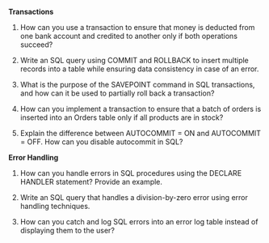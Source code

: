 **Transactions**

1) How can you use a transaction to ensure that money is deducted from one bank account and credited to another only if both operations succeed?

2) Write an SQL query using COMMIT and ROLLBACK to insert multiple records into a table while ensuring data consistency in case of an error.

3) What is the purpose of the SAVEPOINT command in SQL transactions, and how can it be used to partially roll back a transaction?

4) How can you implement a transaction to ensure that a batch of orders is inserted into an Orders table only if all products are in stock?

5) Explain the difference between AUTOCOMMIT = ON and AUTOCOMMIT = OFF. How can you disable autocommit in SQL?

**Error Handling**

1) How can you handle errors in SQL procedures using the DECLARE HANDLER statement? Provide an example.

2) Write an SQL query that handles a division-by-zero error using error handling techniques.

3) How can you catch and log SQL errors into an error log table instead of displaying them to the user?